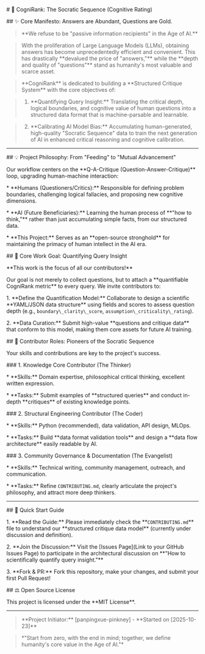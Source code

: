 \# 🚀 CogniRank: The Socratic Sequence (Cognitive Rating)



\## ✨ Core Manifesto: Answers are Abundant, Questions are Gold.



> \*\*We refuse to be "passive information recipients" in the Age of AI.\*\*

>

> With the proliferation of Large Language Models (LLMs), obtaining answers has become unprecedentedly efficient and convenient. This has drastically \*\*devalued the price of "answers,"\*\* while the \*\*depth and quality of "questions"\*\* stand as humanity's most valuable and scarce asset.

>

> \*\*CogniRank\*\* is dedicated to building a \*\*Structured Critique System\*\* with the core objectives of:

>

> 1.  \*\*Quantifying Query Insight:\*\* Translating the critical depth, logical boundaries, and cognitive value of human questions into a structured data format that is machine-parsable and learnable.

> 2.  \*\*Calibrating AI Model Bias:\*\* Accumulating human-generated, high-quality "Socratic Sequence" data to train the next generation of AI in enhanced critical reasoning and cognitive calibration.



---



\## 💡 Project Philosophy: From "Feeding" to "Mutual Advancement"



Our workflow centers on the \*\*Q-A-Critique (Question-Answer-Critique)\*\* loop, upgrading human-machine interaction:



\* \*\*Humans (Questioners/Critics):\*\* Responsible for defining problem boundaries, challenging logical fallacies, and proposing new cognitive dimensions.

\* \*\*AI (Future Beneficiaries):\*\* Learning the human process of \*\*"how to think,"\*\* rather than just accumulating simple facts, from our structured data.

\* \*\*This Project:\*\* Serves as an \*\*open-source stronghold\*\* for maintaining the primacy of human intellect in the AI era.



\## 🎯 Core Work Goal: Quantifying Query Insight



\*\*This work is the focus of all our contributors!\*\*



Our goal is not merely to collect questions, but to attach a \*\*quantifiable CogniRank metric\*\* to every query. We invite contributors to:



1\.  \*\*Define the Quantification Model:\*\* Collaborate to design a scientific \*\*YAML/JSON data structure\*\* using fields and scores to assess question depth (e.g., `boundary\_clarity\_score`, `assumption\_criticality\_rating`).

2\.  \*\*Data Curation:\*\* Submit high-value \*\*questions and critique data\*\* that conform to this model, making them core assets for future AI training.



\## 🤝 Contributor Roles: Pioneers of the Socratic Sequence



Your skills and contributions are key to the project's success.



\### 1. Knowledge Core Contributor (The Thinker)



\* \*\*Skills:\*\* Domain expertise, philosophical critical thinking, excellent written expression.

\* \*\*Tasks:\*\* Submit examples of \*\*structured queries\*\* and conduct in-depth \*\*critiques\*\* of existing knowledge points.



\### 2. Structural Engineering Contributor (The Coder)



\* \*\*Skills:\*\* Python (recommended), data validation, API design, MLOps.

\* \*\*Tasks:\*\* Build \*\*data format validation tools\*\* and design a \*\*data flow architecture\*\* easily readable by AI.



\### 3. Community Governance \& Documentation (The Evangelist)



\* \*\*Skills:\*\* Technical writing, community management, outreach, and communication.

\* \*\*Tasks:\*\* Refine `CONTRIBUTING.md`, clearly articulate the project's philosophy, and attract more deep thinkers.



---



\## 🔧 Quick Start Guide



1\.  \*\*Read the Guide:\*\* Please immediately check the \*\*`CONTRIBUTING.md`\*\* file to understand our \*\*structured critique data model\*\* (currently under discussion and definition).

2\.  \*\*Join the Discussion:\*\* Visit the \[Issues Page](Link to your GitHub Issues Page) to participate in the architectural discussion on \*\*"How to scientifically quantify query insight."\*\*

3\.  \*\*Fork \& PR:\*\* Fork this repository, make your changes, and submit your first Pull Request!



\## ⚖️ Open Source License



This project is licensed under the \*\*MIT License\*\*.



---



> \*\*Project Initiator:\*\* \[panpingxue-pinkney] - \*\*Started on \[2025-10-23]\*\*

>

> \*"Start from zero, with the end in mind; together, we define humanity's core value in the Age of AI."\*


